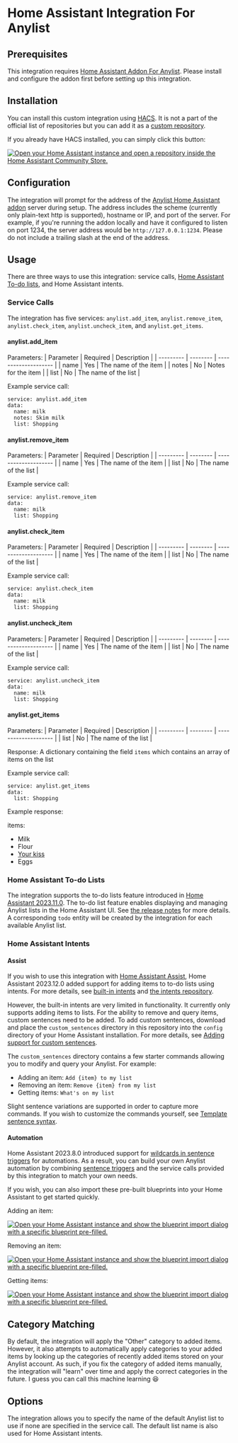 # Home Assistant Integration For Anylist

## Prerequisites
This integration requires [Home Assistant Addon For Anylist](https://github.com/kevdliu/hassio-addon-anylist). Please install and configure the addon first before setting up this integration.

## Installation
You can install this custom integration using [HACS](https://hacs.xyz/). It is not a part of the official list of repositories but you can add it as a [custom repository](https://hacs.xyz/docs/faq/custom_repositories/).

If you already have HACS installed, you can simply click this button:


[![Open your Home Assistant instance and open a repository inside the Home Assistant Community Store.](https://my.home-assistant.io/badges/hacs_repository.svg)](https://my.home-assistant.io/redirect/hacs_repository/?owner=kevdliu&repository=hacs-anylist&category=integration)

## Configuration
The integration will prompt for the address of the [Anylist Home Assistant addon](https://github.com/kevdliu/hassio-addon-anylist) server during setup. The address includes the scheme (currently only plain-text http is supported), hostname or IP, and port of the server. For example, if you're running the addon locally and have it configured to listen on port 1234, the server address would be `http://127.0.0.1:1234`. Please do not include a trailing slash at the end of the address. 


## Usage
There are three ways to use this integration: service calls, [Home Assistant To-do lists](https://www.home-assistant.io/integrations/todo/), and Home Assistant intents. 

### Service Calls
The integration has five services: `anylist.add_item`, `anylist.remove_item`, `anylist.check_item`, `anylist.uncheck_item`, and `anylist.get_items`.


#### anylist.add_item
Parameters:
| Parameter | Required | Description          |
| --------- | -------- | -------------------- |
| name      | Yes      | The name of the item |
| notes     | No       | Notes for the item   |
| list      | No       | The name of the list |

Example service call:
```
service: anylist.add_item
data:
  name: milk
  notes: Skim milk
  list: Shopping
```


#### anylist.remove_item
Parameters:
| Parameter | Required | Description          |
| --------- | -------- | -------------------- |
| name      | Yes      | The name of the item |
| list      | No       | The name of the list |

Example service call:
```
service: anylist.remove_item
data:
  name: milk
  list: Shopping
```


#### anylist.check_item
Parameters:
| Parameter | Required | Description          |
| --------- | -------- | -------------------- |
| name      | Yes      | The name of the item |
| list      | No       | The name of the list |

Example service call:
```
service: anylist.check_item
data:
  name: milk
  list: Shopping
```


#### anylist.uncheck_item
Parameters:
| Parameter | Required | Description          |
| --------- | -------- | -------------------- |
| name      | Yes      | The name of the item |
| list      | No       | The name of the list |

Example service call:
```
service: anylist.uncheck_item
data:
  name: milk
  list: Shopping
```


#### anylist.get_items
Parameters:
| Parameter | Required | Description          |
| --------- | -------- | -------------------- |
| list      | No       | The name of the list |

Response: A dictionary containing the field `items` which contains an array of items on the list

Example service call:
```
service: anylist.get_items
data:
  list: Shopping
```

Example response:

items:
  - Milk
  - Flour
  - [Your kiss](https://www.youtube.com/watch?v=lsHld-iArOc)
  - Eggs


### Home Assistant To-do Lists
The integration supports the to-do lists feature introduced in [Home Assistant 2023.11.0](https://www.home-assistant.io/blog/2023/11/01/release-202311). The to-do list feature enables displaying and managing Anylist lists in the Home Assistant UI. See [the release notes](https://www.home-assistant.io/blog/2023/11/01/release-202311/#there-is-a-lot-to-do) for more details. A corresponding `todo` entity will be created by the integration for each available Anylist list.


### Home Assistant Intents

#### Assist
If you wish to use this integration with [Home Assistant Assist](https://www.home-assistant.io/voice_control/), Home Assistant 2023.12.0 added support for adding items to to-do lists using intents. For more details, see [built-in intents](https://developers.home-assistant.io/docs/intent_builtin/) and [the intents repository](https://github.com/home-assistant/intents).


However, the built-in intents are very limited in functionality. It currently only supports adding items to lists. For the ability to remove and query items, custom sentences need to be added. 
To add custom sentences, download and place the `custom_sentences` directory in this repository into the `config` directory of your Home Assistant installation. For more details, see [Adding support for custom sentences](https://www.home-assistant.io/integrations/conversation/#adding-custom-sentences).


The `custom_sentences` directory contains a few starter commands allowing you to modify and query your Anylist. For example:
- Adding an item: `Add {item} to my list`
- Removing an item: `Remove {item} from my list`
- Getting items: `What's on my list`


Slight sentence variations are supported in order to capture more commands. If you wish to customize the commands yourself, see [Template sentence syntax](https://developers.home-assistant.io/docs/voice/intent-recognition/template-sentence-syntax/).

#### Automation
Home Assistant 2023.8.0 introduced support for [wildcards in sentence triggers](https://www.home-assistant.io/blog/2023/08/02/release-20238/#wildcard-support-for-sentence-triggers) for automations. As a result, you can build your own Anylist automation by combining [sentence triggers](https://www.home-assistant.io/docs/automation/trigger/#sentence-trigger) and the service calls provided by this integration to match your own needs. 

If you wish, you can also import these pre-built blueprints into your Home Assistant to get started quickly. 


Adding an item:


[![Open your Home Assistant instance and show the blueprint import dialog with a specific blueprint pre-filled.](https://my.home-assistant.io/badges/blueprint_import.svg)](https://my.home-assistant.io/redirect/blueprint_import/?blueprint_url=https%3A%2F%2Fgist.github.com%2Fkevdliu%2F0c37c29173de949c1c49953ad2cea2ac)


Removing an item: 


[![Open your Home Assistant instance and show the blueprint import dialog with a specific blueprint pre-filled.](https://my.home-assistant.io/badges/blueprint_import.svg)](https://my.home-assistant.io/redirect/blueprint_import/?blueprint_url=https%3A%2F%2Fgist.github.com%2Fkevdliu%2F8158fcf0c42a0a5128abc6492d3b0a4b)


Getting items:


[![Open your Home Assistant instance and show the blueprint import dialog with a specific blueprint pre-filled.](https://my.home-assistant.io/badges/blueprint_import.svg)](https://my.home-assistant.io/redirect/blueprint_import/?blueprint_url=https%3A%2F%2Fgist.github.com%2Fkevdliu%2F537e292c8a930f36412d507321a43d86)


## Category Matching
By default, the integration will apply the "Other" category to added items. However, it also attempts to automatically apply categories to your added items by looking up the categories of recently added items stored on your Anylist account. As such, if you fix the category of added items manually, the integration will "learn" over time and apply the correct categories in the future. I guess you can call this machine learning :laughing:


## Options
The integration allows you to specify the name of the default Anylist list to use if none are specified in the service call. The default list name is also used for Home Assistant intents.
